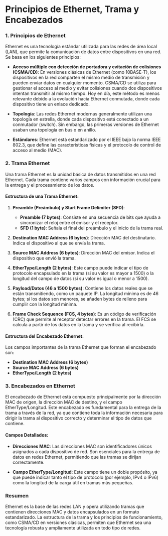 # **Principios de Ethernet, Trama y Encabezados**

### 1. **Principios de Ethernet**
Ethernet es una tecnología estándar utilizada para las redes de área local (LAN), que permite la comunicación de datos entre dispositivos en una red. Se basa en los siguientes principios:

- **Acceso múltiple con detección de portadora y evitación de colisiones (CSMA/CD)**: En versiones clásicas de Ethernet (como 10BASE-T), los dispositivos en la red comparten el mismo medio de transmisión y pueden enviar datos en cualquier momento. CSMA/CD se utiliza para gestionar el acceso al medio y evitar colisiones cuando dos dispositivos intentan transmitir al mismo tiempo. Hoy en día, este método es menos relevante debido a la evolución hacia Ethernet conmutada, donde cada dispositivo tiene un enlace dedicado.

- **Topología**: Las redes Ethernet modernas generalmente utilizan una topología en estrella, donde cada dispositivo está conectado a un conmutador (switch). Sin embargo, las primeras versiones de Ethernet usaban una topología en bus o en anillo.

- **Estándares**: Ethernet está estandarizado por el IEEE bajo la norma IEEE 802.3, que define las características físicas y el protocolo de control de acceso al medio (MAC).

### 2. **Trama Ethernet**
Una trama Ethernet es la unidad básica de datos transmitidos en una red Ethernet. Cada trama contiene varios campos con información crucial para la entrega y el procesamiento de los datos.

#### Estructura de una Trama Ethernet:

1. **Preamble (Preámbulo) y Start Frame Delimiter (SFD)**: 
   - **Preamble (7 bytes)**: Consiste en una secuencia de bits que ayuda a sincronizar el reloj entre el emisor y el receptor.
   - **SFD (1 byte)**: Señala el final del preámbulo y el inicio de la trama real.

2. **Destination MAC Address (6 bytes)**: Dirección MAC del destinatario. Indica el dispositivo al que se envía la trama.

3. **Source MAC Address (6 bytes)**: Dirección MAC del emisor. Indica el dispositivo que envió la trama.

4. **EtherType/Length (2 bytes)**: Este campo puede indicar el tipo de protocolo encapsulado en la trama (si su valor es mayor a 1500) o la longitud del campo de datos (si su valor es igual o menor a 1500).

5. **Payload/Datos (46 a 1500 bytes)**: Contiene los datos reales que se están transmitiendo, como un paquete IP. La longitud mínima es de 46 bytes; si los datos son menores, se añaden bytes de relleno para cumplir con la longitud mínima.

6. **Frame Check Sequence (FCS, 4 bytes)**: Es un código de verificación (CRC) que permite al receptor detectar errores en la trama. El FCS se calcula a partir de los datos en la trama y se verifica al recibirla.

#### Estructura del Encabezado Ethernet:
Los campos importantes de la trama Ethernet que forman el encabezado son:

- **Destination MAC Address (6 bytes)**
- **Source MAC Address (6 bytes)**
- **EtherType/Length (2 bytes)**

### 3. **Encabezados en Ethernet**
El encabezado de Ethernet está compuesto principalmente por la dirección MAC de origen, la dirección MAC de destino, y el campo EtherType/Longitud. Este encabezado es fundamental para la entrega de la trama a través de la red, ya que contiene toda la información necesaria para dirigir la trama al dispositivo correcto y determinar el tipo de datos que contiene.

#### Campos Detallados:

- **Direcciones MAC**: Las direcciones MAC son identificadores únicos asignados a cada dispositivo de red. Son esenciales para la entrega de datos en redes Ethernet, permitiendo que las tramas se dirijan correctamente.

- **Campo EtherType/Longitud**: Este campo tiene un doble propósito, ya que puede indicar tanto el tipo de protocolo (por ejemplo, IPv4 o IPv6) como la longitud de la carga útil en tramas más pequeñas.

### Resumen
Ethernet es la base de las redes LAN y opera utilizando tramas que contienen direcciones MAC y datos encapsulados en un formato estandarizado. La estructura de la trama y los principios de funcionamiento, como CSMA/CD en versiones clásicas, permiten que Ethernet sea una tecnología robusta y ampliamente utilizada en todo tipo de redes.